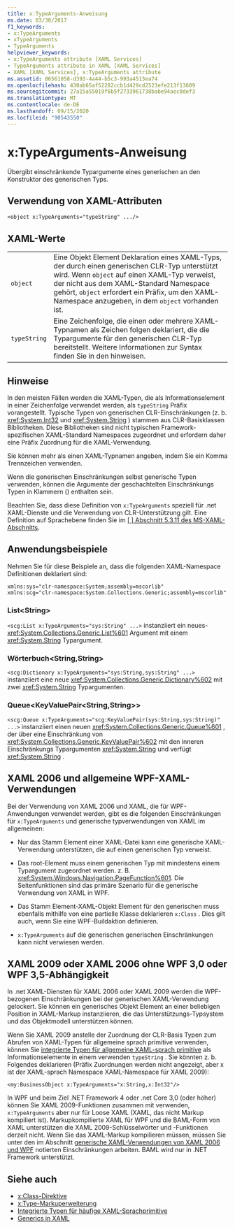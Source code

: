 ```yaml
---
title: x:TypeArguments-Anweisung
ms.date: 03/30/2017
f1_keywords:
- x:TypeArguments
- xTypeArguments
- TypeArguments
helpviewer_keywords:
- x:TypeArguments attribute [XAML Services]
- TypeArguments attribute in XAML [XAML Services]
- XAML [XAML Services], x:TypeArguments attribute
ms.assetid: 86561058-d393-4a44-b5c3-993a4513ea74
ms.openlocfilehash: 430ab65af52282ccb1d429cd2523efe213f13609
ms.sourcegitcommit: 27a15a55019f6b5f2733961738babe94aec0def3
ms.translationtype: MT
ms.contentlocale: de-DE
ms.lasthandoff: 09/15/2020
ms.locfileid: "90543550"
---
```

# <a name="xtypearguments-directive"></a>x:TypeArguments-Anweisung

Übergibt einschränkende Typargumente eines generischen an den Konstruktor des generischen Typs.

## <a name="xaml-attribute-usage"></a>Verwendung von XAML-Attributen

```xaml
<object x:TypeArguments="typeString" .../>
```

## <a name="xaml-values"></a>XAML-Werte

|||
|-|-|
|`object`|Eine Objekt Element Deklaration eines XAML-Typs, der durch einen generischen CLR-Typ unterstützt wird. Wenn `object` auf einen XAML-Typ verweist, der nicht aus dem XAML-Standard Namespace gehört, `object` erfordert ein Präfix, um den XAML-Namespace anzugeben, in dem `object` vorhanden ist.|
|`typeString`|Eine Zeichenfolge, die einen oder mehrere XAML-Typnamen als Zeichen folgen deklariert, die die Typargumente für den generischen CLR-Typ bereitstellt. Weitere Informationen zur Syntax finden Sie in den hinweisen.|

## <a name="remarks"></a>Hinweise

In den meisten Fällen werden die XAML-Typen, die als Informationselement in einer Zeichenfolge verwendet werden, als `typeString` Präfix vorangestellt. Typische Typen von generischen CLR-Einschränkungen (z. b. <xref:System.Int32> und <xref:System.String> ) stammen aus CLR-Basisklassen Bibliotheken. Diese Bibliotheken sind nicht typischen Framework-spezifischen XAML-Standard Namespaces zugeordnet und erfordern daher eine Präfix Zuordnung für die XAML-Verwendung.

Sie können mehr als einen XAML-Typnamen angeben, indem Sie ein Komma Trennzeichen verwenden.

Wenn die generischen Einschränkungen selbst generische Typen verwenden, können die Argumente der geschachtelten Einschränkungs Typen in Klammern () enthalten sein.

Beachten Sie, dass diese Definition von `x:TypeArguments` speziell für .net XAML-Dienste und die Verwendung von CLR-Unterstützung gilt. Eine Definition auf Sprachebene finden Sie im [ \[ \] Abschnitt 5.3.11 des MS-XAML-Abschnitts](/previous-versions/msp-n-p/ff650760(v=pandp.10)).

## <a name="usage-examples"></a>Anwendungsbeispiele

Nehmen Sie für diese Beispiele an, dass die folgenden XAML-Namespace Definitionen deklariert sind:

```xaml
xmlns:sys="clr-namespace:System;assembly=mscorlib"
xmlns:scg="clr-namespace:System.Collections.Generic;assembly=mscorlib"
```

### <a name="liststring"></a>List\<String>

`<scg:List x:TypeArguments="sys:String" ...>` instanziiert ein neues- <xref:System.Collections.Generic.List%601> Argument mit einem <xref:System.String> Typargument.

### <a name="dictionarystringstring"></a>Wörterbuch\<String,String>

`<scg:Dictionary x:TypeArguments="sys:String,sys:String" ...>` instanziiert eine neue <xref:System.Collections.Generic.Dictionary%602> mit zwei <xref:System.String> Typargumenten.

### <a name="queuekeyvaluepairstringstring"></a>Queue<KeyValuePair\<String,String>>

`<scg:Queue x:TypeArguments="scg:KeyValuePair(sys:String,sys:String)" ...>` instanziiert einen neuen <xref:System.Collections.Generic.Queue%601> , der über eine Einschränkung von <xref:System.Collections.Generic.KeyValuePair%602> mit den inneren Einschränkungs Typargumenten <xref:System.String> und verfügt <xref:System.String> .

## <a name="xaml-2006-and-wpf-generic-xaml-usages"></a>XAML 2006 und allgemeine WPF-XAML-Verwendungen

Bei der Verwendung von XAML 2006 und XAML, die für WPF-Anwendungen verwendet werden, gibt es die folgenden Einschränkungen für `x:TypeArguments` und generische typverwendungen von XAML im allgemeinen:

- Nur das Stamm Element einer XAML-Datei kann eine generische XAML-Verwendung unterstützen, die auf einen generischen Typ verweist.

- Das root-Element muss einem generischen Typ mit mindestens einem Typargument zugeordnet werden. z. B. <xref:System.Windows.Navigation.PageFunction%601>. Die Seitenfunktionen sind das primäre Szenario für die generische Verwendung von XAML in WPF.

- Das Stamm Element-XAML-Objekt Element für den generischen muss ebenfalls mithilfe von eine partielle Klasse deklarieren `x:Class` . Dies gilt auch, wenn Sie eine WPF-Buildaktion definieren.

- `x:TypeArguments` auf die generischen generischen Einschränkungen kann nicht verwiesen werden.

## <a name="xaml-2009-or-xaml-2006-with-no-wpf-30-or-wpf-35-dependency"></a>XAML 2009 oder XAML 2006 ohne WPF 3,0 oder WPF 3,5-Abhängigkeit

In .net XAML-Diensten für XAML 2006 oder XAML 2009 werden die WPF-bezogenen Einschränkungen bei der generischen XAML-Verwendung gelockert. Sie können ein generisches Objekt Element an einer beliebigen Position in XAML-Markup instanziieren, die das Unterstützungs-Typsystem und das Objektmodell unterstützen können.

Wenn Sie XAML 2009 anstelle der Zuordnung der CLR-Basis Typen zum Abrufen von XAML-Typen für allgemeine sprach primitive verwenden, können Sie [integrierte Typen für allgemeine XAML-sprach primitive](types-for-primitives.md) als Informationselemente in einem verwenden `typeString` . Sie könnten z. b. Folgendes deklarieren (Präfix Zuordnungen werden nicht angezeigt, aber x ist der XAML-sprach Namespace XAML-Namespace für XAML 2009):

```xaml
<my:BusinessObject x:TypeArguments="x:String,x:Int32"/>
```

In WPF und beim Ziel .NET Framework 4 oder .net Core 3,0 (oder höher) können Sie XAML 2009-Funktionen zusammen mit verwenden, `x:TypeArguments` aber nur für Loose XAML (XAML, das nicht Markup kompiliert ist). Markupkompilierte XAML für WPF und die BAML-Form von XAML unterstützen die XAML 2009-Schlüsselwörter und -Funktionen derzeit nicht. Wenn Sie das XAML-Markup kompilieren müssen, müssen Sie unter den im Abschnitt [generische XAML-Verwendungen von XAML 2006 und WPF](#xaml-2006-and-wpf-generic-xaml-usages) notierten Einschränkungen arbeiten. BAML wird nur in .NET Framework unterstützt.

## <a name="see-also"></a>Siehe auch

- [x:Class-Direktive](xclass-directive.md)
- [x:Type-Markuperweiterung](xtype-markup-extension.md)
- [Integrierte Typen für häufige XAML-Sprachprimitive](types-for-primitives.md)
- [Generics in XAML](generics.md)
